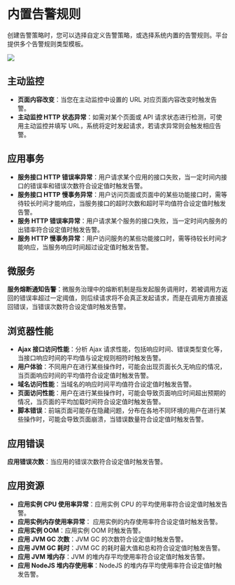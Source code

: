 # 内置告警规则

创建告警策略时，您可以选择自定义告警策略，或选择系统内置的告警规则。平台提供多个告警规则类型模板。

![](http://terminus-paas.oss-cn-hangzhou.aliyuncs.com/paas-doc/2021/11/17/ba6a8364-6dc6-4bbe-9e0e-1267869d2fc1.png)

## 主动监控

- **页面内容改变**：当您在主动监控中设置的 URL 对应页面内容改变时触发告警。
- **主动监控 HTTP 状态异常**：如需对某个页面或 API 请求状态进行检测，可使用主动监控并填写 URL，系统将定时发起请求，若请求异常则会触发相应告警。

## 应用事务

- **服务接口 HTTP 错误率异常**：用户请求某个应用的接口失败，当一定时间内接口的错误率和错误次数符合设定值时触发告警。
- **服务接口 HTTP 慢事务异常**：用户访问页面或页面中的某些功能接口时，需等待较长时间才能响应，当服务接口的超时次数和超时平均值符合设定值时触发告警。
- **服务 HTTP 错误率异常**：用户请求某个服务的接口失败，当一定时间内服务的出错率符合设定值时触发告警。
- **服务 HTTP 慢事务异常**：用户访问服务的某些功能接口时，需等待较长时间才能响应，当服务响应时间超过设定值时触发告警。

## 微服务

**服务熔断通知告警**：微服务治理中的熔断机制是指发起服务调用时，若被调用方返回的错误率超过一定阈值，则后续请求将不会真正发起请求，而是在调用方直接返回错误，当错误次数符合设定值时触发告警。

## 浏览器性能
- **Ajax 接口访问性能**：分析 Ajax 请求性能，包括响应时间、错误类型变化等，当接口响应时间的平均值与设定规则相符时触发告警。
- **用户体验**：不同用户在进行某些操作时，可能会出现页面长久无响应的情况，当页面响应时间的平均值符合设定值时触发告警。
- **域名访问性能**：当域名的响应时间平均值符合设定值时触发告警。
- **页面访问性能**：用户在进行某些操作时，可能会导致页面响应时间超出预期的情况，当页面的平均加载时间符合设定值时触发告警。
- **脚本错误**：前端页面可能存在隐藏问题，分布在各地不同环境的用户在进行某些操作时，可能会导致页面崩溃，当错误数量符合设定值时触发告警。

## 应用错误
**应用错误次数**：当应用的错误次数符合设定值时触发告警。

## 应用资源
- **应用实例 CPU 使用率异常**：应用实例 CPU 的平均使用率符合设定值时触发告警。
- **应用实例内存使用率异常**： 应用实例的内存使用率符合设定值时触发告警。
- **应用实例 OOM**：应用实例 OOM 时触发告警。
- **应用 JVM GC 次数**：JVM GC 的次数符合设定值时触发告警。
- **应用 JVM GC 耗时**：JVM GC 的耗时最大值和总和符合设定值时触发告警。
- **应用 JVM 堆内存**：JVM 的堆内存平均使用率符合设定值时触发告警。
- **应用 NodeJS 堆内存使用率**：NodeJS 的堆内存平均使用率符合设定值时触发告警。

